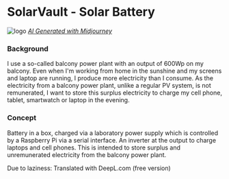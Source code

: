 # SolarVault - Solar Battery

![logo](https://github.com/carforge/solarvault/assets/29213494/9ef1d83a-3947-496c-854d-47b59f99cea7|width=500)
*[AI Generated with Midjourney](https://www.midjourney.com)*

### Background
I use a so-called balcony power plant with an output of 600Wp on my balcony. Even when I'm working from home in the sunshine and my screens and laptop are running, I produce more electricity than I consume. As the electricity from a balcony power plant, unlike a regular PV system, is not remunerated, I want to store this surplus electricity to charge my cell phone, tablet, smartwatch or laptop in the evening.

### Concept
Battery in a box, charged via a laboratory power supply which is controlled by a Raspberry Pi via a serial interface. An inverter at the output to charge laptops and cell phones. This is intended to store surplus and unremunerated electricity from the balcony power plant.

Due to laziness: Translated with DeepL.com (free version)
